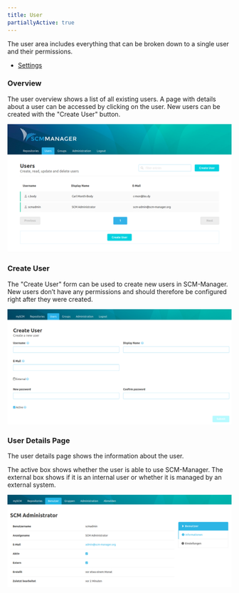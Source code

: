 ```yaml
---
title: User
partiallyActive: true
---
```

The user area includes everything that can be broken down to a single user and their permissions.

* [Settings](settings/)

### Overview
The user overview shows a list of all existing users. A page with details about a user can be accessed by clicking on the user. New users can be created with the "Create User" button.

![User Overview](assets/user-overview.png)

### Create User
The "Create User" form can be used to create new users in SCM-Manager. New users don’t have any permissions and should therefore be configured right after they were created.

![Create User](assets/user-create.png)

### User Details Page
The user details page shows the information about the user.

The active box shows whether the user is able to use SCM-Manager. The external box shows if it is an internal user or whether it is managed by an external system.

![User-Information](assets/user-information.png)
